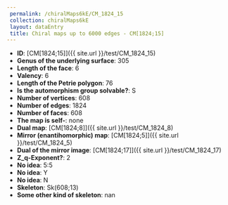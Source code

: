 ```yaml
--- 
 permalink: /chiralMaps6kE/CM_1824_15 
 collection: chiralMaps6kE
 layout: dataEntry
 title: Chiral maps up to 6000 edges - CM[1824;15]
---
```


- **ID**: [CM[1824;15]]({{ site.url }}/test/CM_1824_15)
- **Genus of the underlying surface**: 305
- **Length of the face**: 6
- **Valency**: 6
- **Length of the Petrie polygon**: 76
- **Is the automorphism group solvable?**: S
- **Number of vertices**: 608
- **Number of edges**: 1824
- **Number of faces**: 608
- **The map is self-**: none
- **Dual map**: [CM[1824;8]]({{ site.url }}/test/CM_1824_8)
- **Mirror (enantihomorphic) map**: [CM[1824;5]]({{ site.url }}/test/CM_1824_5)
- **Dual of the mirror image**: [CM[1824;17]]({{ site.url }}/test/CM_1824_17)
- **Z_q-Exponent?**: 2
- **No idea**:  5:5
- **No idea**: Y
- **No idea**: N
- **Skeleton**: Sk(608;13)
- **Some other kind of skeleton**: nan
